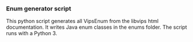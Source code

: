 ### Enum generator script

This python script generates all VipsEnum from the libvips html documentation.
It writes Java enum classes in the enums folder.
The script runs with a Python 3.